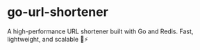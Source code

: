 # go-url-shortener
A high-performance URL shortener built with Go and Redis. Fast, lightweight, and scalable 🔗⚡
